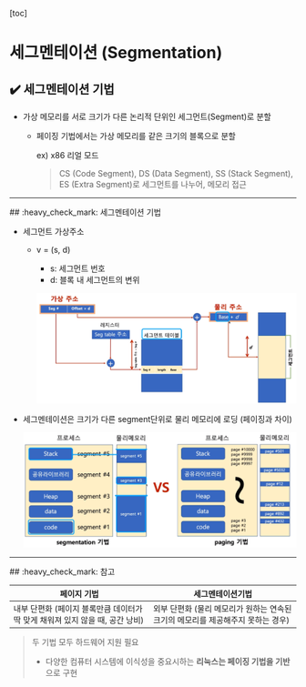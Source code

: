 [toc]

# 세그멘테이션 (Segmentation)

## :heavy_check_mark: 세그멘테이션 기법

- 가상 메모리를 서로 크기가 다른 논리적 단위인 세그먼트(Segment)로 분할

  - 페이징 기법에서는 가상 메모리를 같은 크기의 블록으로 분할

    ex) x86 리얼 모드

    > CS (Code Segment), DS (Data Segment), SS (Stack Segment), ES (Extra Segment)로 세그먼트를 나누어, 메모리 접근





<hr>
## :heavy_check_mark:  세그멘테이션 기법

- 세그먼트 가상주소

  - v = (s, d)

    - s: 세그먼트 번호
    - d: 블록 내 세그먼트의 변위

    ![image-20210225202540826](assets/image-20210225202540826.png)

- 세그멘테이션은 크기가 다른 segment단위로 물리 메모리에 로딩 (페이징과 차이)

  ![image-20210225202632277](assets/image-20210225202632277.png)





<hr>
## :heavy_check_mark: 참고

| 페이지 기법                                                  | 세그멘테이션기법                                             |
| ------------------------------------------------------------ | ------------------------------------------------------------ |
| 내부 단편화 (페이지 블록만큼 데이터가 딱 맞게 채워져 있지 않을 때, 공간 낭비) | 외부 단편화 (물리 메모리가 원하는 연속된 크기의 메모리를 제공해주지 못하는 경우) |

> 두 기법 모두 하드웨어 지원 필요
>
> - 다양한 컴퓨터 시스템에 이식성을 중요시하는 **리눅스는 페이징 기법을 기반**으로 구현















